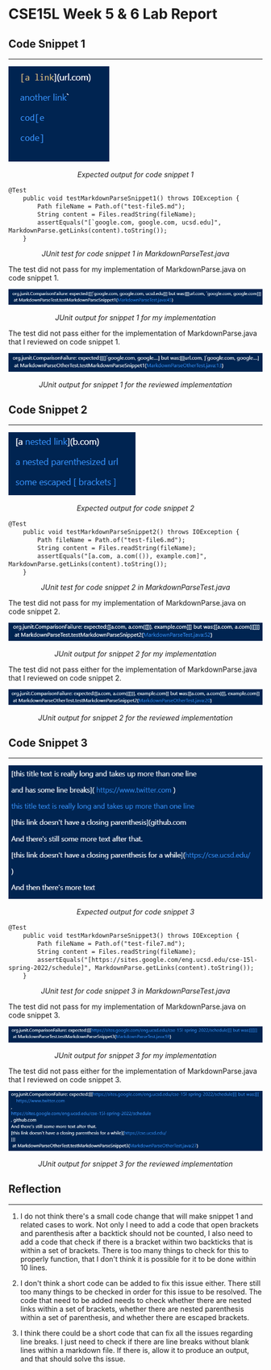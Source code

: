 # CSE15L Week 5 & 6 Lab Report

## Code Snippet 1
----
![](snippet1-output.png)
<p align="center">
<em>Expected output for code snippet 1</em>
</p>

```
@Test
    public void testMarkdownParseSnippet1() throws IOException {
        Path fileName = Path.of("test-file5.md");
        String content = Files.readString(fileName);
        assertEquals("[`google.com, google.com, ucsd.edu]", MarkdownParse.getLinks(content).toString());
    } 
```
<p align="center">
<em>JUnit test for code snippet 1 in MarkdownParseTest.java</em>
</p>

The test did not pass for my implementation of MarkdownParse.java on code snippet 1.

![](own-test-result-snippet1.png)
<p align="center">
<em>JUnit output for snippet 1 for my implementation</em>
</p>

The test did not pass either for the implementation of MarkdownParse.java that I reviewed on code snippet 1.

![](other-test-result-snippet1.png)
<p align="center">
<em>JUnit output for snippet 1 for the reviewed implementation</em>
</p>

## Code Snippet 2
----
![](snippet2-output.png)
<p align="center">
<em>Expected output for code snippet 2</em>
</p>

```
@Test
    public void testMarkdownParseSnippet2() throws IOException {
        Path fileName = Path.of("test-file6.md");
        String content = Files.readString(fileName);
        assertEquals("[a.com, a.com(()), example.com]", MarkdownParse.getLinks(content).toString());
    }
```
<p align="center">
<em>JUnit test for code snippet 2 in MarkdownParseTest.java</em>
</p>

The test did not pass for my implementation of MarkdownParse.java on code snippet 2.

![](own-test-result-snippet2.png)
<p align="center">
<em>JUnit output for snippet 2 for my implementation</em>
</p>

The test did not pass either for the implementation of MarkdownParse.java that I reviewed on code snippet 2.

![](other-test-result-snippet2.png)
<p align="center">
<em>JUnit output for snippet 2 for the reviewed implementation</em>
</p>

## Code Snippet 3
---
![](snippet3-output.png)
<p align="center">
<em>Expected output for code snippet 3</em>
</p>

```
@Test
    public void testMarkdownParseSnippet3() throws IOException {
        Path fileName = Path.of("test-file7.md");
        String content = Files.readString(fileName);
        assertEquals("[https://sites.google.com/eng.ucsd.edu/cse-15l-spring-2022/schedule]", MarkdownParse.getLinks(content).toString());
    } 
```

<p align="center">
<em>JUnit test for code snippet 3 in MarkdownParseTest.java</em>
</p>

The test did not pass for my implementation of MarkdownParse.java on code snippet 3.

![](own-test-result-snippet3.png)
<p align="center">
<em>JUnit output for snippet 3 for my implementation</em>
</p>

The test did not pass either for the implementation of MarkdownParse.java that I reviewed on code snippet 3.

![](other-test-result-snippet3.png)
<p align="center">
<em>JUnit output for snippet 3 for the reviewed implementation</em>
</p>

## Reflection
----
1. I do not think there's a small code change that will make snippet 1 and related cases to work. Not only I need to add a code that open brackets and parenthesis after a backtick should not be counted, I also need to add a code that check if there is a bracket within two backticks that is within a set of brackets. There is too many things to check for this to properly function, that I don't think it is possible for it to be done within 10 lines.

2. I don't think a short code can be added to fix this issue either. There still too many things to be checked in order for this issue to be resolved. The code that need to be added needs to check whether there are nested links within a set of brackets, whether there are nested parenthesis within a set of parenthesis, and whether there are escaped brackets. 

3. I think there could be a short code that can fix all the issues regarding line breaks. I just need to check if there are line breaks without blank lines within a markdown file. If there is, allow it to produce an output, and that should solve ths issue. 

